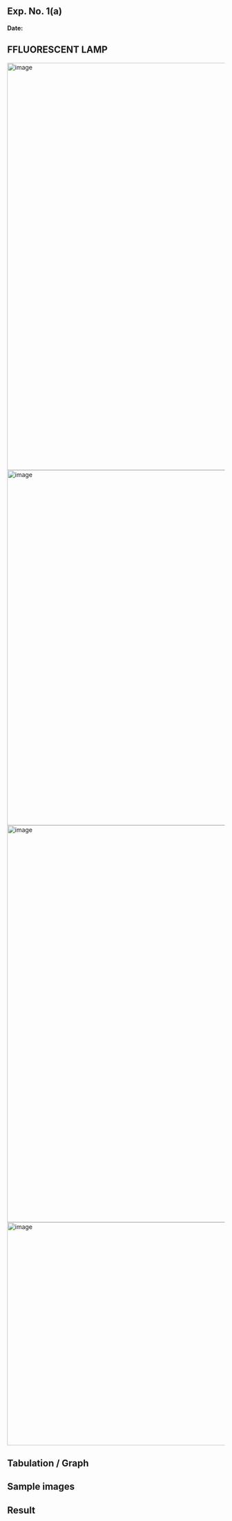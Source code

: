 ## Exp. No. 1(a)
**Date:**  

## FFLUORESCENT LAMP
<img width="1544" height="944" alt="image" src="https://github.com/user-attachments/assets/f2c4ece6-23d7-4090-9712-417a76cdc0f7" />
<img width="1595" height="823" alt="image" src="https://github.com/user-attachments/assets/29eee757-ce33-4ceb-a0a2-3bf0c131e44b" />
<img width="1087" height="920" alt="image" src="https://github.com/user-attachments/assets/d49b916a-6a34-4b05-ac07-fd0dc75f8dac" />
<img width="919" height="517" alt="image" src="https://github.com/user-attachments/assets/a9aee18e-47fb-4cfe-b3d0-8f15a2ebf739" />

## Tabulation / Graph


## Sample images 


## Result
